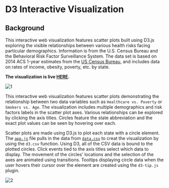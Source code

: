 # D3 Interactive Visualization

## Background

This interactive web visualization features scatter plots built using D3.js exploring the visible relationships between various health risks facing particular demographics. Information is from the U.S. Census Bureau and the Behavioral Risk Factor Surveillance System. The data set is based on 2014 ACS 1-year estimates from the [US Census Bureau](https://data.census.gov/cedsci/), and includes data on rates of income, obesity, poverty, etc. by state.

**The visualization is live [HERE](https://rmurnane94.github.io/d3-challenge/).**

![1](https://github.com/rmurnane94/d3-challenge/blob/main/pics/screen2.png)

This interactive web visualization features scatter plots demonstrating the relationship between two data variables such as `Healthcare vs. Poverty` or `Smokers vs. Age`. The visualization includes multiple demographics and risk factors labels in the scatter plot axes. Various relationships can be explored by clicking the axis titles.  Circles feature the state abbreviation and the exact plot values can be seen by hovering over each.

Scatter plots are made using D3.js to plot each state with a circle element. The [`app.js`](https://github.com/rmurnane94/d3-challenge/blob/main/assets/js/app.js) file pulls in the data from [`data.csv`](https://github.com/rmurnane94/d3-challenge/blob/main/assets/data/data.csv) to creat the visualization by using the `d3.csv` function. Using D3, all of the CSV data is bound to the plotted circles. Click events tied to the axis titles select which data to display. The movement of the circles' locations and the selection of the axes are animated using transitions.  Tooltips displaying circle data when the user hovers their cursor over the element are created using the `d3-tip.js` plugin.


![2](https://github.com/rmurnane94/d3-challenge/blob/main/pics/screen3.png)
